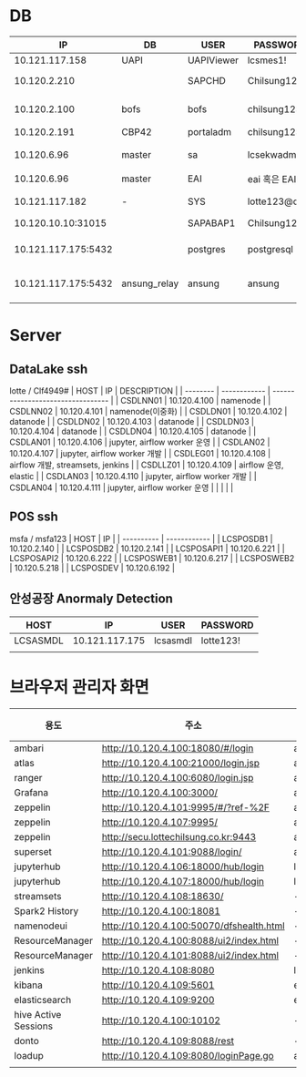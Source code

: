 # DB
| IP                  | DB           | USER       | PASSWORD      | DESCRIPTION              |
| ------------------- | ------------ | ---------- | ------------- | ------------------------ |
| 10.121.117.158      | UAPI         | UAPIViewer | lcsmes1!      |                          |
| 10.120.2.210        |              | SAPCHD     | Chilsung123   | BW HANA prod             |
| 10.120.2.100        | bofs         | bofs       | chilsung123   | 백오피스 DB (OOS 활용)   |
| 10.120.2.191        | CBP42        | portaladm  | chilsung123   | BO postgresql            |
| 10.120.6.96         | master       | sa         | lcsekwadmin1! | LCWARE(알림톡)           |
| 10.120.6.96         | master       | EAI        | eai 혹은 EAI  | EAI                      |
| 10.121.117.182      | -            | SYS        | lotte123@qwe  | 안성공장 시계열DB        |
| 10.120.10.10:31015  |              | SAPABAP1   | Chilsung123   | SAP CEQ DB               |
| 10.121.117.175:5432 |              | postgres   | postgresql    | LCSASMDL postgresql root |
| 10.121.117.175:5432 | ansung_relay | ansung     | ansung        | LCSASMDL 안성공장측 계정 |
|                     |              |            |               |                          |

# Server
## DataLake ssh
lotte / Clf4949#
| HOST     | IP           | DESCRIPTION                       |
| -------- | ------------ | --------------------------------- |
| CSDLNN01 | 10.120.4.100 | namenode                          |
| CSDLNN02 | 10.120.4.101 | namenode(이중화)                  |
| CSDLDN01 | 10.120.4.102 | datanode                          |
| CSDLDN02 | 10.120.4.103 | datanode                          |
| CSDLDN03 | 10.120.4.104 | datanode                          |
| CSDLDN04 | 10.120.4.105 | datanode                          |
| CSDLAN01 | 10.120.4.106 | jupyter, airflow worker 운영      |
| CSDLAN02 | 10.120.4.107 | jupyter, airflow worker 개발      |
| CSDLEG01 | 10.120.4.108 | airflow 개발, streamsets, jenkins |
| CSDLLZ01 | 10.120.4.109 | airflow 운영, elastic             |
| CSDLAN03 | 10.120.4.110 | jupyter, airflow worker 개발      |
| CSDLAN04 | 10.120.4.111 | jupyter, airflow worker 운영      |
|          |              |                                   |


## POS ssh
msfa / msfa123
| HOST       | IP           |
| ---------- | ------------ |
| LCSPOSDB1  | 10.120.2.140 |
| LCSPOSDB2  | 10.120.2.141 |
| LCSPOSAPI1 | 10.120.6.221 |
| LCSPOSAPI2 | 10.120.6.222 |
| LCSPOSWEB1 | 10.120.6.217 |
| LCSPOSWEB2 | 10.120.5.218 |
| LCSPOSDEV  | 10.120.6.192 |

## 안성공장 Anormaly Detection
| HOST     | IP             | USER     | PASSWORD  |
| -------- | -------------- | -------- | --------- |
| LCSASMDL | 10.121.117.175 | lcsasmdl | lotte123! |
|          |                |          |           |

# 브라우저 관리자 화면
| 용도                 | 주소                                     | ID      | PW        | 비고 |
| -------------------- | ---------------------------------------- | ------- | --------- | ---- |
| ambari               | http://10.120.4.100:18080/#/login        | admin   | admin     |      |
| atlas                | http://10.120.4.100:21000/login.jsp      | admin   | admin949# |      |
| ranger               | http://10.120.4.100:6080/login.jsp       | admin   | admin949# |      |
| Grafana              | http://10.120.4.100:3000/                | admin   | admin     |      |
| zeppelin             | http://10.120.4.101:9995/#/?ref-%2F      | admin   | Clf4949#  |      |
| zeppelin             | http://10.120.4.107:9995/                | admin   | system1!  |      |
| zeppelin             | http://secu.lottechilsung.co.kr:9443     | admin   | system1!  |      |
| superset             | http://10.120.4.101:9088/login/          | admin   | admin     |      |
| jupyterhub           | http://10.120.4.106:18000/hub/login      | lotte   | Clf4949#  |      |
| jupyterhub           | http://10.120.4.107:18000/hub/login      | lotte   | Clf4949#  |      |
| streamsets           | http://10.120.4.108:18630/               | -       | -         |      |
| Spark2 History       | http://10.120.4.100:18081                | -       | -         |      |
| namenodeui           | http://10.120.4.100:50070/dfshealth.html | -       | -         |      |
| ResourceManager      | http://10.120.4.100:8088/ui2/index.html  | -       | -         |      |
| ResourceManager      | http://10.120.4.101:8088/ui2/index.html  | -       | -         |      |
| jenkins              | http://10.120.4.108:8080                 | lotte   | lotte123! |      |
| kibana               | http://10.120.4.109:5601                 | elastic | lotte123! |      |
| elasticsearch        | http://10.120.4.109:9200                 | elastic | lotte123! |      |
| hive Active Sessions | http://10.120.4.100:10102                | -       | -         |      |
| donto                | http://10.120.4.109:8088/rest            | -       | -         |      |
| loadup               | http://10.120.4.109:8080/loginPage.go    | admin   | lotte123! |      |
|                      |                                          |         |           |      |
